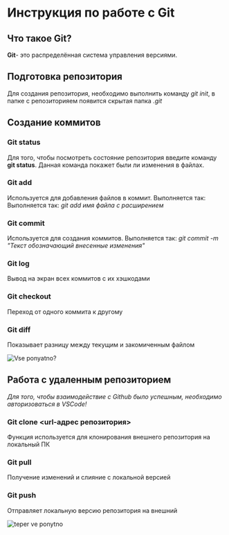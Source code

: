 # Инструкция по работе с Git

## Что такое Git?
**Git**- это распределённая система управления версиями.  

## Подготовка репозитория
Для создания репозитория, необходимо выполнить команду *git init*, в папке с репозиторияем появится скрытая папка *.git*

## Создание коммитов
### Git status
Для того, чтобы посмотреть состояние репозитория введите команду **git status**. Данная команда покажет были ли изменения в файлах.

### Git add
Используется для добавления файлов в коммит. Выполняется так: Выполняется так: *git add имя файла с расширением*

### Git commit
Используется для создания коммитов. Выполняется так: *git commit -m "Текст обозначающий внесенные изменения"*

### Git log
Вывод на экран всех коммитов с их хэшкодами

### Git checkout 
Переход от одного коммита к другому

### Git diff
Показывает разницу между текущим и закомиченным файлом

![Vse ponyatno?](mem.JPG)

## Работа с удаленным репозиторием 

_Для того, чтобы взаимодействие с Github было успешным, необходимо авторизоваться в VSCode!_

### Git clone <url-адрес репозитория>
Функция используется для клонирования внешнего репозитория на локальный ПК

### Git pull
Получение изменений и слияние с локальной версией

### Git push
Отправляет локальную версию репозитория на внешний

![teper ve ponytno](mem2.JPG)
